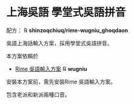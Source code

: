 # 上海吳語 學堂式吳語拼音

配方： ℞ **shinzoqchiuq/rime-wugniu_ghoqdaon**

吳語上海話輸入方案，採用學堂式吳語拼音。

本方案依賴於

- [Rime 吳語輸入方案](https://github.com/rime/rime-wugniu) ℞ **wugniu**

安裝本方案前，需先安裝Rime 吳語輸入方案。

包含老派和新派兩種口音。
